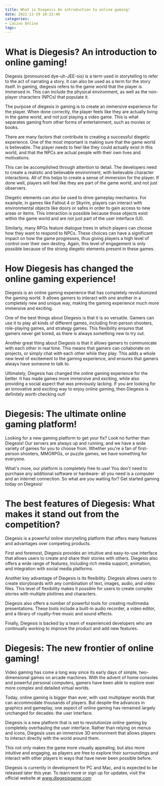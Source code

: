 ```yaml
---
title: What is Diegesis An introduction to online gaming!
date: 2022-11-29 10:33:40
categories:
- Casino Online
tags:
---
```



#  What is Diegesis? An introduction to online gaming!

Diegesis (pronounced dye-uh-JEE-sis) is a term used in storytelling to refer to the act of narrating a story. It can also be used as a term for the story itself. In gaming, diegesis refers to the game world that the player is immersed in. This can include the physical environment, as well as the non-player characters (NPCs) that populate it.

The purpose of diegesis in gaming is to create an immersive experience for the player. When done correctly, the player feels like they are actually living in the game world, and not just playing a video game. This is what separates gaming from other forms of entertainment, such as movies or books.

There are many factors that contribute to creating a successful diegetic experience. One of the most important is making sure that the game world is believable. The player needs to feel like they could actually exist in this world, and that the NPCs are actual people with their own lives and motivations.

This can be accomplished through attention to detail. The developers need to create a realistic and believable environment, with believable character interactions. All of this helps to create a sense of immersion for the player. If done well, players will feel like they are part of the game world, and not just observers.

Diegetic elements can also be used to drive gameplay mechanics. For example, in games like Fallout 4 or Skyrim, players can interact with environmental objects like doors or safes in order to gain access to new areas or items. This interaction is possible because those objects exist within the game world and are not just part of the user interface (UI).

Similarly, many RPGs feature dialogue trees in which players can choose how they want to respond to NPCs. These choices can have a significant impact on how the game progresses, thus giving players a high level of control over their own destiny. Again, this level of engagement is only possible because of the strong diegetic elements present in these games.

#  How Diegesis has changed the online gaming experience!

Diegesis is an online gaming experience that has completely revolutionized the gaming world. It allows gamers to interact with one another in a completely new and unique way, making the gaming experience much more immersive and exciting.

One of the best things about Diegesis is that it is so versatile. Gamers can use it to play all kinds of different games, including first-person shooters, role-playing games, and strategy games. This flexibility ensures that gamers never get bored, as there is always something new to try out.

Another great thing about Diegesis is that it allows gamers to communicate with each other in real time. This means that gamers can collaborate on projects, or simply chat with each other while they play. This adds a whole new level of excitement to the gaming experience, and ensures that gamers always have someone to talk to.

Ultimately, Diegesis has changed the online gaming experience for the better. It has made games more immersive and exciting, while also providing a social aspect that was previously lacking. If you are looking for an innovative and exciting way to enjoy online gaming, then Diegesis is definitely worth checking out!

#  Diegesis: The ultimate online gaming platform!

Looking for a new gaming platform to get your fix? Look no further than Diegesis! Our servers are always up and running, and we have a wide variety of games for you to choose from. Whether you're a fan of first-person shooters, MMORPGs, or puzzle games, we have something for everyone.

What's more, our platform is completely free to use! You don't need to purchase any additional software or hardware- all you need is a computer and an internet connection. So what are you waiting for? Get started gaming today on Diegesis!

#  The best features of Diegesis: What makes it stand out from the competition?

Diegesis is a powerful online storytelling platform that offers many features and advantages over competing products.

First and foremost, Diegesis provides an intuitive and easy-to-use interface that allows users to create and share their stories with others. Diegesis also offers a wide range of features, including rich media support, animation, and integration with social media platforms.

Another key advantage of Diegesis is its flexibility. Diegesis allows users to create storyboards with any combination of text, images, audio, and video files. This level of flexibility makes it possible for users to create complex stories with multiple plotlines and characters.

Diegesis also offers a number of powerful tools for creating multimedia presentations. These tools include a built-in audio recorder, a video editor, and a library of royalty-free music and sound effects.

Finally, Diegesis is backed by a team of experienced developers who are continually working to improve the product and add new features.

#  Diegesis: The new frontier of online gaming!

Video gaming has come a long way since its early days of simple, two-dimensional games on arcade machines. With the advent of home consoles and powerful personal computers, gamers have been able to explore ever more complex and detailed virtual worlds.

Today, online gaming is bigger than ever, with vast multiplayer worlds that can accommodate thousands of players. But despite the advances in graphics and gameplay, one aspect of online gaming has remained largely unchanged for decades: the user interface.

Diegesis is a new platform that is set to revolutionize online gaming by completely overhauling the user interface. Rather than relying on menus and icons, Diegesis uses an immersive 3D environment that allows players to interact directly with the world around them.

This not only makes the game more visually appealing, but also more intuitive and engaging, as players are free to explore their surroundings and interact with other players in ways that have never been possible before.

Diegesis is currently in development for PC and Mac, and is expected to be released later this year. To learn more or sign up for updates, visit the official website at www.diegesisgame.com